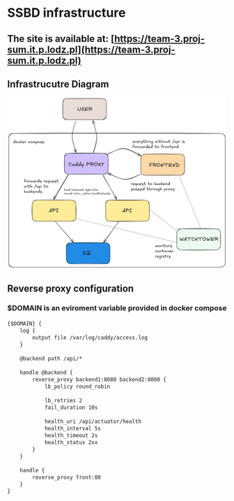 # SSBD infrastructure 

## The site is available at: [https://team-3.proj-sum.it.p.lodz.pl](https://team-3.proj-sum.it.p.lodz.pl)
 

## Infrastrucutre Diagram
![infrastrucutre diagram](/assets/infra.png "infrastrucutre diagram")

## Reverse proxy configuration
### $DOMAIN is an eviroment variable provided in docker compose
```
{$DOMAIN} {
    log {
        output file /var/log/caddy/access.log
    }

    @backend path /api/*

    handle @backend {
        reverse_proxy backend1:8080 backend2:8080 {
            lb_policy round_robin

            lb_retries 2
            fail_duration 10s

            health_uri /api/actuator/health
            health_interval 5s
            health_timeout 2s
            health_status 2xx
        }
    }

    handle {
        reverse_proxy front:80
    }
}
```
